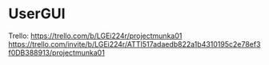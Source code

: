 # UserGUI
Trello:
https://trello.com/b/LGEi224r/projectmunka01
https://trello.com/invite/b/LGEi224r/ATTI517adaedb822a1b4310195c2e78ef3f0DB388913/projectmunka01
